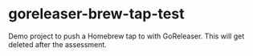 # goreleaser-brew-tap-test

Demo project to push a Homebrew tap to with GoReleaser. This will get deleted after the assessment.